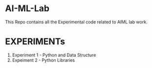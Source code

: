 # AI-ML-Lab
This Repo contains all the Experimental code related to AIML lab work.

# EXPERIMENTs
1. Experiment 1 - Python and Data Structure
2. Expeiment 2 - Python Libraries
